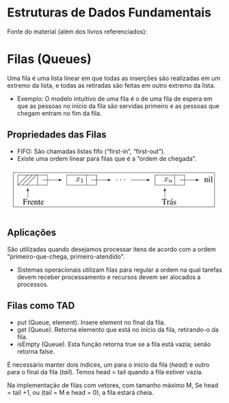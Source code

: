 # Estruturas de Dados Fundamentais
  
Fonte do material (além dos livros referenciados):


# Filas (Queues) 


Uma fila é uma lista linear em que todas as inserções 
são realizadas em um extremo da lista, 
e todas as retiradas são feitas em outro extremo da lista.

   + Exemplo: O modelo intuitivo de uma fila é o de uma fila de espera em que as pessoas no início da fila são servidas primeiro e as pessoas que chegam entram no fim da fila.

## Propriedades das Filas

   + FIFO: São chamadas listas fifo (“first-in”, “first-out”).
   + Existe uma ordem linear para filas que é a “ordem de chegada”.

![Fila implementada com lista linear](fila.png)

## Aplicações

São utilizadas quando desejamos processar itens de acordo com a ordem “primeiro-que-chega, primeiro-atendido”.

   + Sistemas operacionais utilizam filas para regular a ordem na qual tarefas devem receber processamento e recursos devem ser alocados a processos.

## Filas como TAD

   + put (Queue, element). Insere element no final da fila.
   + get (Queue). Retorna elemento que está no início da fila, retirando-o da fila.
   + isEmpty (Queue). Esta função retorna true se a fila está vazia; senão retorna false.


É necessário manter dois índices, 
um para o início da fila (_head_) e 
outro para o final da fila (_tail_).
Temos head = tail quando a fila estiver vazia.

Na implementação de filas com vetores, com tamanho máximo M,
Se head = tail +1, ou (tail = M e head = 0), a fila estará cheia.



